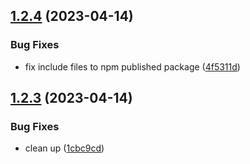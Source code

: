 ## [1.2.4](https://github.com/baoidl/sth/compare/v1.2.3...v1.2.4) (2023-04-14)


### Bug Fixes

* fix include files to npm published package ([4f5311d](https://github.com/baoidl/sth/commit/4f5311ded3202cc24443bf38cc932c7205718b0a))

## [1.2.3](https://github.com/baoidl/sth/compare/v1.2.2...v1.2.3) (2023-04-14)


### Bug Fixes

* clean up ([1cbc9cd](https://github.com/baoidl/sth/commit/1cbc9cd282fdbc5643be823b736b1a1a84dcb32f))

